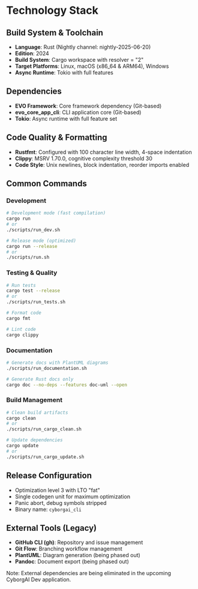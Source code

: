 # Technology Stack

## Build System & Toolchain
- **Language**: Rust (Nightly channel: nightly-2025-06-20)
- **Edition**: 2024
- **Build System**: Cargo workspace with resolver = "2"
- **Target Platforms**: Linux, macOS (x86_64 & ARM64), Windows
- **Async Runtime**: Tokio with full features

## Dependencies
- **EVO Framework**: Core framework dependency (Git-based)
- **evo_core_app_cli**: CLI application core (Git-based)
- **Tokio**: Async runtime with full feature set

## Code Quality & Formatting
- **Rustfmt**: Configured with 100 character line width, 4-space indentation
- **Clippy**: MSRV 1.70.0, cognitive complexity threshold 30
- **Code Style**: Unix newlines, block indentation, reorder imports enabled

## Common Commands

### Development
```bash
# Development mode (fast compilation)
cargo run
# or
./scripts/run_dev.sh

# Release mode (optimized)
cargo run --release
# or  
./scripts/run.sh
```

### Testing & Quality
```bash
# Run tests
cargo test --release
# or
./scripts/run_tests.sh

# Format code
cargo fmt

# Lint code  
cargo clippy
```

### Documentation
```bash
# Generate docs with PlantUML diagrams
./scripts/run_documentation.sh

# Generate Rust docs only
cargo doc --no-deps --features doc-uml --open
```

### Build Management
```bash
# Clean build artifacts
cargo clean
# or
./scripts/run_cargo_clean.sh

# Update dependencies
cargo update
# or
./scripts/run_cargo_update.sh
```

## Release Configuration
- Optimization level 3 with LTO "fat"
- Single codegen unit for maximum optimization
- Panic abort, debug symbols stripped
- Binary name: `cyborgai_cli`

## External Tools (Legacy)
- **GitHub CLI (gh)**: Repository and issue management
- **Git Flow**: Branching workflow management  
- **PlantUML**: Diagram generation (being phased out)
- **Pandoc**: Document export (being phased out)

Note: External dependencies are being eliminated in the upcoming CyborgAI Dev application.
